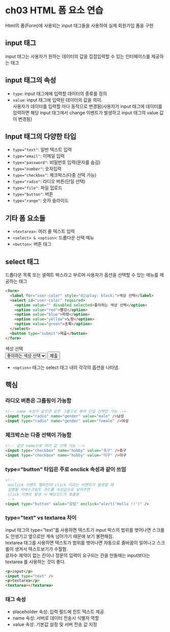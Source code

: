 # ch03 HTML 폼 요소 연습

Html의 폼(Form)에 사용되는 input 태그들을 사용하여 실제 회원가입 폼을 구현

## input 태그

input 태그는 사용자가 원하는 데이터의 값을 집접입력할 수 있는 인터페이스를 제공하는 태그

## input 태그의 속성

- `type`: input 태그에에 입력할 데이터의 종류를 정의
- `value`: input 태그에 입력된 데이터의 값을 의미. <br>사용자가 데이터를 입력할 마다 동적으로 변경됨(사용자가 input 태그에 데이터를 입력하면 해당 input 태그에서 change 이벤트가 발생하고 input 태그의 value 값이 변경됨)

## Input 태그의 다양한 타입

- `type="text"`: 일반 텍스트 입력
- `type="email"`: 이메일 입력
- `type="password"`: 비밀번호 입력(문자를 숨김)
- `type="number"`: 숫자입력
- `type="checkbox"`: 체크박스(다중 선택 가능)
- `type="radio"`: 라디오 버튼(단일 선택)
- `type="file"`: 파일 업로드
- `type="button"`: 버튼
- `type="range"`: 숫자 슬라이드

## 기타 폼 요소들

- `<textarea>`: 여러 줄 텍스트 입력
- `<select> & <option>`: 드롭다운 선택 메뉴
- `<button>`: 버튼 태그

## select 태그

드롭다운 목록 또는 셀렉트 박스라고 부르며 사용자가 옵션을 선택할 수 있는 메뉴를
제공하는 태그

```html
<form>
  <label for="user-color" style="display: block;">색상 선택</label>
  <select id="user-color" required>
    <option value="" disabled selected>좋아하는 색상 선택</option>
    <option value="red">빨강</option>
    <option value="blue">파랑</option>
    <option value="yellow">노랑</option>
    <option value="green">초록</option>
  </select>
  <button type="submit">제출</button>
</form>
```

<form>
    <label for="user-color" style="display: block;">색상 선택</label>
    <select id="user-color" required>
        <option value="" disabled selected>좋아하는 색상 선택</option>
        <option value="red">빨강</option>
        <option value="blue">파랑</option>
        <option value="yellow">노랑</option>
        <option value="green">초록</option>
    </select>
    <button type="submit">제출</button>
</form>

- `<option>` 태그는 select 태그 내의 각각의 옵션을 나타냄.

## 핵심

### 라디오 버튼은 그룹핑이 가능함

```html
<!-- name 속성이 같으면 같은 그룹으로 묶여 단일 선택만 가능 -->
<input type="radio" name="gender" value="male" />남성
<input type="radio" name="gender" value="female" />여성
```

### 체크박스는 다중 선택이 가능함

```html
<!-- 같은 name으로 여러 값 선택 가능 -->
<input type="checkbox" name="hobby" value="축구" />축구
<input type="checkbox" name="hobby" value="야구" />야구
```

### type="button" 타입은 주로 onclick 속성과 같이 쓰임

```html
<!-- 
 onclick 이벤트 헬퍼인데 click 이라는 이벤트가 발생할 때
 실행될 자바스크립트 코드를 속성값으로 넣어주면 
 click 이벤트 발생 시 해당코드가 호출됨
 -->
<input type="button" value="알림" onclick="alert('Hello !!')" />
```

### type="text" vs textarea 차이

input 태그의 type="text"를 사용하면 텍스트가 input 박스의 범위를 벗어나면
스크롤도 안생기고 옆으로만 계속 넘어가기 때문에 보기 불편해짐.<br>
textarea 태그를 사용하면 텍스트가 범위를 벗어나면 자동으로 줄바꿈이 일어나고
스크롤이 생겨서 텍스트보기가 수월함.<br>
글자수 제약이 없는 칸이나 장문의 입력이 요구되는 칸을 만들때는 input보다는
textarea 를 사용하는 것이 좋다.

```html
<p>input</p>
<input type="text" />
<p>textarea</p>
<textarea></textarea>
```

### 태그 속성

- placeholder 속성: 입력 필드에 힌트 텍스트 제공
- name 속성: 서버로 데이터 전송시 식별자 역할
- value 속성: 기본값 설정 및 서버 전송 값 지정
